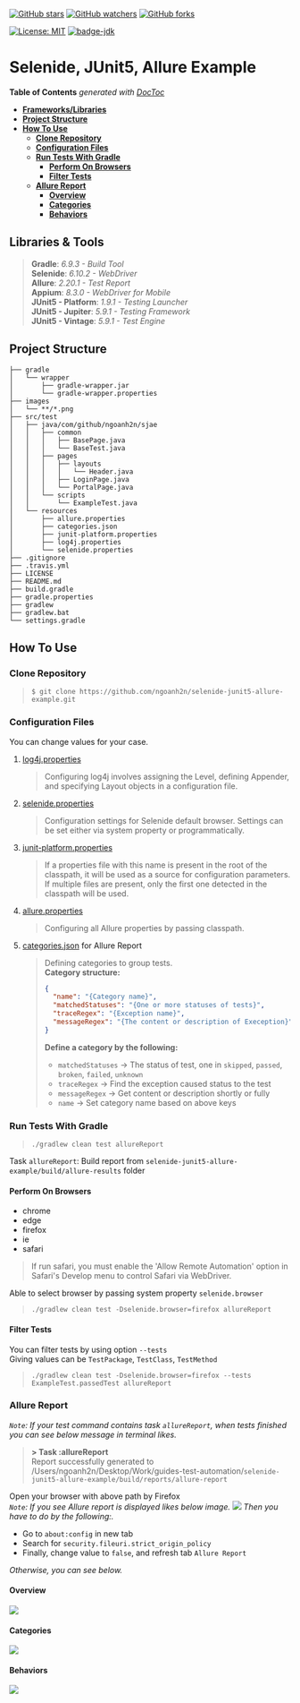 [![GitHub stars](https://img.shields.io/github/stars/ngoanh2n/selenide-junit5-allure-example.svg?style=social&label=Star&maxAge=2592000)](https://github.com/ngoanh2n/selenide-junit5-allure-example/stargazers/)
[![GitHub watchers](https://img.shields.io/github/watchers/ngoanh2n/selenide-junit5-allure-example.svg?style=social&label=Watch&maxAge=2592000)](https://github.com/ngoanh2n/selenide-junit5-allure-example/watchers/)
[![GitHub forks](https://img.shields.io/github/forks/ngoanh2n/selenide-junit5-allure-example.svg?style=social&label=Fork&maxAge=2592000)](https://github.com/ngoanh2n/selenide-junit5-allure-example/network/members/)

[![License: MIT](https://img.shields.io/badge/License-MIT-blueviolet.svg)](https://opensource.org/licenses/MIT)
[![badge-jdk](https://img.shields.io/badge/jdk-8-blue.svg)](http://www.oracle.com/technetwork/java/javase/downloads/index.html)

# Selenide, JUnit5, Allure Example

<!-- START doctoc generated TOC please keep comment here to allow auto update -->
<!-- DON'T EDIT THIS SECTION, INSTEAD RE-RUN doctoc TO UPDATE -->
**Table of Contents**  *generated with [DocToc](https://github.com/thlorenz/doctoc)*

- [**Frameworks/Libraries**](#frameworkslibraries)
- [**Project Structure**](#project-structure)
- [**How To Use**](#how-to-use)
  - [**Clone Repository**](#clone-repository)
  - [**Configuration Files**](#configuration-files)
  - [**Run Tests With Gradle**](#run-tests-with-gradle)
    - [**Perform On Browsers**](#perform-on-browsers)
    - [**Filter Tests**](#filter-tests)
  - [**Allure Report**](#allure-report)
    - [**Overview**](#overview)
    - [**Categories**](#categories)
    - [**Behaviors**](#behaviors)

<!-- END doctoc generated TOC please keep comment here to allow auto update -->

## **Libraries & Tools**
> **Gradle**: <em>6.9.3 - Build Tool</em><br/>
> **Selenide**: <em>6.10.2 - WebDriver</em><br/>
> **Allure**: <em>2.20.1 - Test Report</em><br/>
> **Appium**: <em>8.3.0 - WebDriver for Mobile</em><br/>
> **JUnit5 - Platform**: <em>1.9.1 - Testing Launcher</em><br/>
> **JUnit5 - Jupiter**: <em>5.9.1 - Testing Framework</em><br/>
> **JUnit5 - Vintage**: <em>5.9.1 - Test Engine</em><br/>

## **Project Structure**
```
├── gradle
│   └── wrapper
│       ├── gradle-wrapper.jar
│       └── gradle-wrapper.properties
├── images
│   └── **/*.png
├── src/test
│   ├── java/com/github/ngoanh2n/sjae
│   │   ├── common
│   │   │   ├── BasePage.java
│   │   │   └── BaseTest.java
│   │   ├── pages
│   │   │   ├── layouts
│   │   │   │   └── Header.java
│   │   │   ├── LoginPage.java
│   │   │   └── PortalPage.java
│   │   └── scripts
│   │       └── ExampleTest.java
│   └── resources
│       ├── allure.properties
│       ├── categories.json
│       ├── junit-platform.properties
│       ├── log4j.properties
│       └── selenide.properties
├── .gitignore
├── .travis.yml
├── LICENSE
├── README.md
├── build.gradle
├── gradle.properties
├── gradlew
├── gradlew.bat
└── settings.gradle
```

## **How To Use**
### **Clone Repository**
> `$ git clone https://github.com/ngoanh2n/selenide-junit5-allure-example.git`

### **Configuration Files**
You can change values for your case.

1. [log4j.properties](src/test/resources/log4j.properties)<br/>
    > Configuring log4j involves assigning the Level, defining Appender, and specifying Layout objects in a configuration file.
2. [selenide.properties](src/test/resources/selenide.properties)<br/>
    > Configuration settings for Selenide default browser. Settings can be set either via system property or programmatically.
3. [junit-platform.properties](src/test/resources/junit-platform.properties)<br/>
    > If a properties file with this name is present in the root of the classpath, it will be used as a source for configuration parameters. If multiple files are present, only the first one detected in the classpath will be used.
4. [allure.properties](src/test/resources/allure.properties)<br/>
    > Configuring all Allure properties by passing classpath.
5. [categories.json](src/test/resources/categories.json) for Allure Report<br/>
    > Defining categories to group tests.<br/>
    > **Category structure:**<br/>
    > ```json
    > {
    >   "name": "{Category name}",
    >   "matchedStatuses": "{One or more statuses of tests}",
    >   "traceRegex": "{Exception name}",
    >   "messageRegex": "{The content or description of Exeception}"
    > }
    > ```
    > **Define a category by the following:**<br/>
    > - `matchedStatuses` -> The status of test, one in `skipped`, `passed`, `broken`, `failed`, `unknown`<br/>
    > - `traceRegex` -> Find the exception caused status to the test<br/>
    > - `messageRegex` -> Get content or description shortly or fully<br/>
    > - `name` -> Set category name based on above keys<br/>

### **Run Tests With Gradle**
> `./gradlew clean test allureReport`<br/>

Task `allureReport`: Build report from `selenide-junit5-allure-example/build/allure-results` folder

#### **Perform On Browsers**
- chrome
- edge
- firefox
- ie
- safari

> If run safari, you must enable the 'Allow Remote Automation' option in Safari's Develop menu to control Safari via WebDriver.

Able to select browser by passing system property `selenide.browser`<br/>
> `./gradlew clean test -Dselenide.browser=firefox allureReport`

#### **Filter Tests**
You can filter tests by using option `--tests`<br/>
Giving values can be `TestPackage`, `TestClass`, `TestMethod`
> `./gradlew clean test -Dselenide.browser=firefox --tests ExampleTest.passedTest allureReport`

### **Allure Report**
<em>`Note`: If your test command contains task `allureReport`, when tests finished you can see below message in terminal likes.</em>
> **> Task :allureReport**<br/>
> Report successfully generated to /Users/ngoanh2n/Desktop/Work/guides-test-automation/`selenide-junit5-allure-example/build/reports/allure-report`<br/>

Open your browser with above path by Firefox<br/>
<em>`Note`: If you see Allure report is displayed likes below image.</em>
![](images/allure-loading-firefox.png?raw=true)
<em>Then you have to do by the following:.</em>
- Go to `about:config` in new tab 
- Search for `security.fileuri.strict_origin_policy`
- Finally, change value to `false`, and refresh tab `Allure Report`

<em>Otherwise, you can see below.</em>

#### **Overview**
![](images/allure-report-overview.png?raw=true)

#### **Categories**
![](images/allure-report-categories.png?raw=true)

#### **Behaviors**
![](images/allure-report-behaviors.png?raw=true)